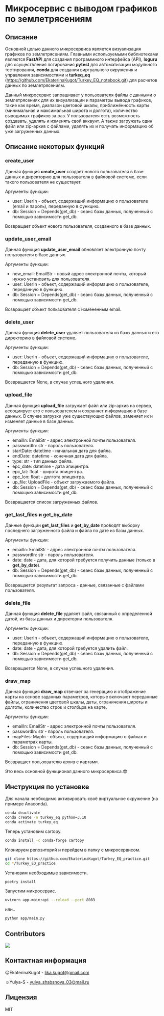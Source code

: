 # Микросервис с выводом графиков по землетрясениям

## Описание
Основной целью данного микросервиса является визуализация графиков по землетрясениям. Главными используемыми библиотеками являются **FastAPI** для создания программного интерфейса (API), **loguru** для осуществления логирования,**pytest** для автоматизации модульного тестирования, **conda** для создания виртуального окружения и управления зависимостями и **turkeq_eq** (https://github.com/EkaterinaKugot/Turkey_EQ_notebook.git) для расчетов данных по землетрясениям.

Данный микросервис запрашивает у пользователя файлы с данными о землетрясениях для их визуализации и параметры вывода графиков, такие как время, диапазон цветовой шкалы, приближённость карты (минимальная и максимальная широта и долгота), количество выводимых графиков за раз. У пользователя есть возможность создавать, удалять и изменять свой аккаунт. А также загружать один файл или zip-архив с файлами, удалять их и получать информацию об уже загруженных данных.

## Описание некоторых функций
### create_user
Данная функция **create_user** создает нового пользователя в базе данных и директорию для пользователя в файловой системе, если такого пользователя не существует.

Аргументы функции:

- user: UserIn - объект, содержащий информацию о пользователе (email и пароль), переданную в функцию.
- db: Session = Depends(get_db) - сеанс базы данных, полученный с помощью зависимости get_db.

Возвращает объект нового пользователя, созданного в базе данных.

### update_user_email
Данная функция **update_user_email** обновляет электронную почту пользователя в базе данных.

Аргументы функции:

- new_email: EmailStr - новый адрес электронной почты, который нужно установить для пользователя.
- user: UserIn - объект, содержащий информацию о пользователе, переданную в функцию.
- db: Session = Depends(get_db) - сеанс базы данных, полученный с помощью зависимости get_db.

Возвращает объект пользователя с измененным email.

### delete_user
Данная функция **delete_user** удаляет пользователя из базы данных и его директорию в файловой системе.

Аргументы функции:

- user: UserIn - объект, содержащий информацию о пользователе, переданную в функцию.
- db: Session = Depends(get_db) - сеанс базы данных, полученный с помощью зависимости get_db.

Возвращается None, в случае успешного удаления.

### upload_file
Данная функция **upload_file** загружает файл или zip-архив на сервер, ассоциирует его с пользователем и сохраняет информацию в базе данных. В случае загрузки уже существующих файлов, заменяет их и изменяет данные в базе данных. 

Аргументы функции:

- emailIn: EmailStr - адрес электронной почты пользователя.
- passwordIn: str - пароль пользователя.
- startDate: datetime - начальная дата для файла.
- endDate: datetime - конечная дата для файла.
- type: str - тип данных файла.
- epc_date: datetime - дата эпицентра.
- epc_lat: float - широта эпицентра.
- epc_lon: float - долгота эпицентра.
- up_file: UploadFile - объект загружаемого файла.
- db: Session = Depends(get_db) - сеанс базы данных, полученный с помощью зависимости get_db.

Возвращается список загруженных файлов.

### get_last_files и get_by_date
Данные функции **get_last_files** и **get_by_date** проводят выборку последнего загруженного файла и файла по дате из базы данных.

Аргументы функции:

- emailIn: EmailStr - адрес электронной почты пользователя.
- passwordIn: str - пароль пользователя.
- date: date -  дата, для которой требуется получить данные (только в **get_by_date**).
- db: Session = Depends(get_db) - сеанс базы данных, полученный с помощью зависимости get_db.

Возвращается результат запроса - данные, связанные с файлами пользователя.

### delete_file
Данная функция **delete_file** удаляет файл, связанный с определенной датой, из базы данных и директории пользователя.

Аргументы функции:

- user: UserIn - объект, содержащий информацию о пользователе, переданную в функцию.
- date: date - дата, для которой требуется удалить файл.
- db: Session = Depends(get_db) - сеанс базы данных, полученный с помощью зависимости get_db.

Возвращается None, в случае успешного удаления.

### draw_map
Данная функция **draw_map** отвечает за генерацию и отображение карты на основе заданных параметров, которые включают переданные файлы, ограничения цветовой шкалы, даты, ограничения широты и долготы, количество строк и столбцов на карте.

Аргументы функции:

- emailIn: EmailStr - адрес электронной почты пользователя.
- passwordIn: str - пароль пользователя.
- mapFiles: MapIn - объект, содержащий информацию о файлах и параметрах карты.
- db: Session = Depends(get_db) - сеанс базы данных, полученный с помощью зависимости get_db.

Возвращает пользователю архив с картами.

Это весь основной функционал данного микросервиса.:sunglasses:

## Инструкция по установке
Для начала необходимо активировать своё виртуальное окружение (на примере Anaconda).
```bash
conda deactivate
conda create -n turkey_eq python=3.10
conda activate turkey_eq
```

Теперь установим cartopy.
```bash
conda install -c conda-forge cartopy
```

Клонируем репозиторий и перейдем в папку с микросервисом.
```bash
git clone https://github.com/EkaterinaKugot/Turkey_EQ_practice.git
cd */Turkey_EQ_practice
```

Установим необходимые зависимости.
```bash
poetry install
```

Запустим микросервис.
```bash
uvicorn app.main:api --reload --port 8083
```

или..
```bash
python app/main.py
```

## Contributors
<a href="https://github.com/EkaterinaKugot/Turkey_EQ_practice/graphs/contributors">
  <img src="https://contrib.rocks/image?repo=EkaterinaKugot/Turkey_EQ_practice" />
</a>

## Контактная информация
:wink:EkaterinaKugot - lika.kugot@gmail.com 

:relaxed:Yulya-S - yulya_shabsnova_03@mail.ru

## Лицензия
MIT

